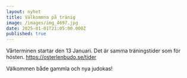 ```yaml
---
layout: nyhet
title: Välkommna på tränig
image: /images/img_4697.jpg
date: 2025-01-01T21:05:00.000Z
published: true
---
```

Vårterminen startar den 13 Januari. Det är samma träningstider som för hösten. <https://osterlenbudo.se/tider>

Välkommen både gammla och nya judokas!
